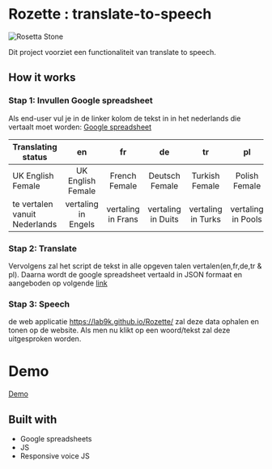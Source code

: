 # Rozette : translate-to-speech


![Rosetta Stone](https://i.imgur.com/aF9fi1I.png)


Dit project voorziet een functionaliteit van translate to speech.  

## How it works

### Stap 1: Invullen Google spreadsheet

Als end-user vul je in de linker kolom de tekst in in het nederlands die vertaalt moet worden:
[Google spreadsheet](https://docs.google.com/spreadsheets/d/1gsdlh7rZmZeC2rYBS16b3g1Z5kJ1AkiZRT9_sTJgBz4/edit?ts=5a0975fd#gid=0)

| Translating status | en | fr | de | tr | pl |
|----------|:-------------:|:------:| :------:|:------:|:------:|
|UK English Female |	UK English Female |	French Female |	Deutsch Female | Turkish Female |	Polish Female |
|te vertalen vanuit Nederlands|vertaling in Engels|vertaling in Frans|vertaling in Duits|vertaling in Turks|vertaling in Pools| 

### Stap 2: Translate

Vervolgens zal het script de tekst in alle opgeven talen vertalen(en,fr,de,tr & pl).
Daarna wordt de google spreadsheet vertaald in JSON formaat en aangeboden op volgende [link](https://spreadsheets.google.com/feeds/list/1gsdlh7rZmZeC2rYBS16b3g1Z5kJ1AkiZRT9_sTJgBz4/od6/public/values?alt=json)

### Stap 3: Speech

de web applicatie https://lab9k.github.io/Rozette/ zal deze data ophalen en tonen op de website.
Als men nu klikt op een woord/tekst zal deze uitgesproken worden. 

# Demo

[Demo](https://lab9k.github.io/Rozette/)


## Built with

* Google spreadsheets
* JS
* Responsive voice JS
